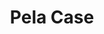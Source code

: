 ---
title: Pela Case
url: 'https://pelacase.com/'
categories:
  - a68b7a57-c0a5-4b27-81d2-93a19f2787a1
tags:
  - reduce
description: >-
  100% Compostable phone case for iPhone and Android made with flax. Also
  zero-waste screen protectors and sunglasses.
image: null
blueprint: action

---